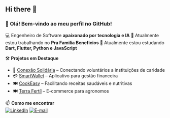 ## Hi there 👋

### 👋 Olá! Bem-vindo ao meu perfil no GitHub!

💻 Engenheiro de Software **apaixonado por tecnologia e IA**
🔭 Atualmente estou trabalhando no **Pra Familia Beneficios**
🌱 Atualmente estou estudando  **Dart, Flutter, Python e JavaScript**  

🛠️ **Projetos em Destaque**  
- 🔗 [Conexão Solidária](https://github.com//joao-CustodioC/conexao-solidaria) – Conectando voluntários a instituições de caridade  
- 💳 [SmartWallet](https://github.com//joao-CustodioC/SmartWallet) – Aplicativo para gestão financeira  
- 🍽️ [CookEasy](https://github.com//joao-CustodioC/CookEasy) – Facilitando receitas saudáveis e nutritivas  
- 🍽️ [Terra Fertíl](https://github.com//joao-CustodioC/terra-fertil) – E-commerce para agronomos

📫 **Como me encontrar**  
[![LinkedIn](https://img.shields.io/badge/LinkedIn-0077B5?style=for-the-badge&logo=linkedin&logoColor=white)](https://www.linkedin.com/in/jo%C3%A3o-pedro-cust%C3%B3dio-calixto/)  [![E-mail](https://img.shields.io/badge/Email-D14836?style=for-the-badge&logo=gmail&logoColor=white)](mailto:custodiojoaopedro@gmail.com)  

